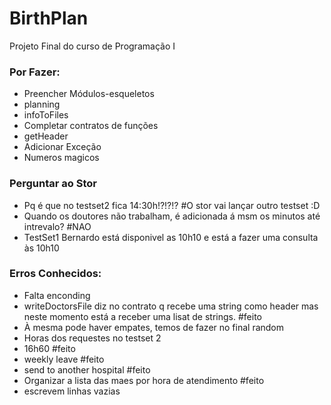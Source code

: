 # BirthPlan
Projeto Final do curso de Programação I

### Por Fazer:

 - Preencher Módulos-esqueletos
 - planning
 - infoToFiles
 - Completar contratos de funções
 - getHeader
 - Adicionar Exceção
 - Numeros magicos

### Perguntar ao Stor

 - Pq é que no testset2 fica 14:30h!?!?!? #O stor vai lançar outro testset :D 
 - Quando os doutores não trabalham, é adicionada á msm os minutos até intrevalo? #NAO
 - TestSet1 Bernardo está disponivel as 10h10 e está a fazer uma consulta às 10h10

### Erros Conhecidos:

 - Falta enconding
 - writeDoctorsFile diz no contrato q recebe uma string como header mas neste momento está a receber uma lisat de strings. #feito
 - À mesma pode haver empates, temos de fazer no final random
 - Horas dos requestes no testset 2  
 - 16h60 #feito
 - weekly leave #feito
 - send to another hospital #feito
 - Organizar a lista das maes por hora de atendimento #feito
 - escrevem linhas vazias
 